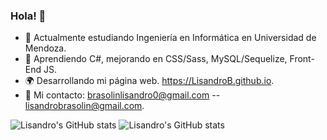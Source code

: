 ### Hola! 👋
- 📝 Actualmente estudiando Ingeniería en Informática en Universidad de Mendoza.
- 🌱 Aprendiendo C#, mejorando en CSS/Sass, MySQL/Sequelize, Front-End JS.
- 🌍 Desarrollando mi página web. https://LisandroB.github.io.
- 📨 Mi contacto: brasolinlisandro0@gmail.com -- lisandrobrasolin@gmail.com.


![Lisandro's GitHub stats](https://github-readme-stats.vercel.app/api/?username=lisandrob)
![Lisandro's GitHub stats](https://github-readme-stats.vercel.app/api/top-langs/?username=lisandrob&layout=compact)


<!--
**LisandroB/LisandroB** is a ✨ _special_ ✨ repository because its `README.md` (this file) appears on your GitHub profile.

